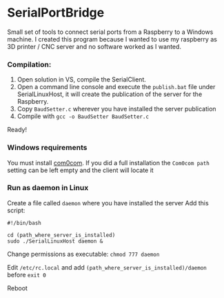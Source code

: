 # SerialPortBridge

Small set of tools to connect serial ports from a Raspberry to a Windows machine. I created this program because I wanted to use my raspberry as 3D printer / CNC server and no software worked as I wanted.

 ### Compilation:

1. Open solution in VS, compile the SerialClient.
2. Open a command line console and execute the `publish.bat` file under SerialLinuxHost, it will create the publication of the server for the Raspberry.
3. Copy `BaudSetter.c` wherever you have installed the server publication
4. Compile with `gcc -o BaudSetter BaudSetter.c`

Ready!

### Windows requirements

You must install [com0com](https://sourceforge.net/projects/com0com/).
If you did a full installation the `Com0com path` setting can be left empty and the client will locate it

### Run as daemon in Linux

Create a file called `daemon` where you have installed the server
Add this script:

```
#!/bin/bash

cd (path_where_server_is_installed)
sudo ./SerialLinuxHost daemon &
```

Change permissions as executable: `chmod 777 daemon`

Edit `/etc/rc.local` and add `(path_where_server_is_installed)/daemon` before `exit 0`

Reboot
